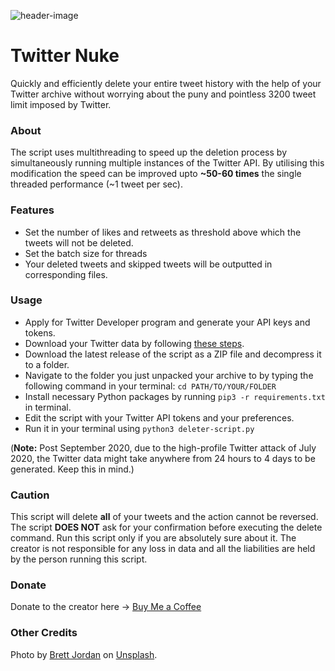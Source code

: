 ![header-image](https://i.ibb.co/6Pdkwm1/twitter-nuke-01-min.png)

# Twitter Nuke
Quickly and efficiently delete your entire tweet history with the help of your Twitter archive without worrying about the puny and pointless 3200 tweet limit imposed by Twitter.

### About
The script uses multithreading to speed up the deletion process by simultaneously running multiple instances of the Twitter API. By utilising this modification the speed can be improved upto **~50-60 times** the single threaded performance (~1 tweet per sec).

### Features
- Set the number of likes and retweets as threshold above which the tweets will not be deleted.
- Set the batch size for threads
- Your deleted tweets and skipped tweets will be outputted in corresponding files.

### Usage
- Apply for Twitter Developer program and generate your API keys and tokens.
- Download your Twitter data by following [these steps](https://help.twitter.com/en/managing-your-account/how-to-download-your-twitter-archive).
- Download the latest release of the script as a ZIP file and decompress it to a folder.
- Navigate to the folder you just unpacked your archive to by typing the following command in your terminal: `cd PATH/TO/YOUR/FOLDER`
- Install necessary Python packages by running `pip3 -r requirements.txt` in terminal.
- Edit the script with your Twitter API tokens and your preferences.
- Run it in your terminal using `python3 deleter-script.py`

(**Note:** Post September 2020, due to the high-profile Twitter attack of July 2020, the Twitter data might take anywhere from 24 hours to 4 days to be generated. Keep this in mind.)

### Caution
This script will delete **all** of your tweets and the action cannot be reversed. The script **DOES NOT** ask for your confirmation before executing the delete command. Run this script only if you are absolutely sure about it. The creator is not responsible for any loss in data and all the liabilities are held by the person running this script.

### Donate
Donate to the creator here -> [Buy Me a Coffee](https://buymeacoffee.com/mayurbhoi)

### Other Credits 
Photo by [Brett Jordan](https://unsplash.com/@brett_jordan?utm_source=unsplash&utm_medium=referral&utm_content=creditCopyText) on [Unsplash](https://unsplash.com/s/photos/twitter?utm_source=unsplash&utm_medium=referral&utm_content=creditCopyText).
  
